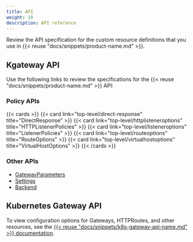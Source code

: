 ```yaml
---
title: API 
weight: 10
description: API reference
---
```


Review the API specification for the custom resource definitions that you use in {{< reuse "docs/snippets/product-name.md" >}}.

## Kgateway API

Use the following links to review the specifications for the {{< reuse "docs/snippets/product-name.md" >}} API: 

### Policy APIs

{{< cards >}}
  {{< card link="top-level/direct-response" title="DirectResponse" >}}
  {{< card link="top-level/httplisteneroptions" title="HTTPListenerPolicies" >}}
  {{< card link="top-level/listeneroptions" title="ListenerPolicies" >}}
  {{< card link="top-level/routeoptions" title="RouteOptions" >}}
  {{< card link="top-level/virtualhostoptions" title="VirtualHostOptions" >}}
{{< /cards >}}

### Other APIs

* [GatewayParameters](/docs/reference/api/top-level/gatewayparameters)
* [Settings](/docs/reference/api/top-level/settings.proto.sk)
* [Backend](/docs/reference/api/top-level/upstream.proto.sk)

## Kubernetes Gateway API

To view configuration options for Gateways, HTTPRoutes, and other resources, see the [{{< reuse "docs/snippets/k8s-gateway-api-name.md" >}} documentation](https://gateway-api.sigs.k8s.io/concepts/api-overview/).


